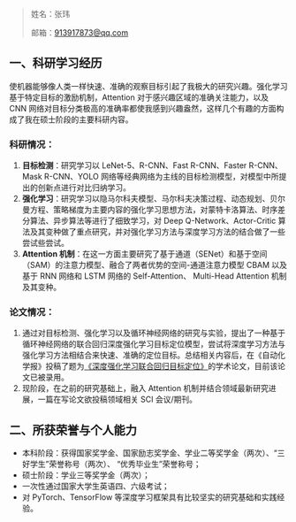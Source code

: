 > 姓名：张玮
> 
> 邮箱：913917873@qq.com


## 一、科研学习经历
使机器能够像人类一样快速、准确的观察目标引起了我极大的研究兴趣。强化学习基于特定目标的激励机制，Attention 对于感兴趣区域的准确关注能力，以及 CNN 网络对目标分类极高的准确率都使我感到兴趣盎然，这样几个有趣的方面构成了我在硕士阶段的主要科研内容。 

### 科研情况：
1. **目标检测**：研究学习以 LeNet-5、R-CNN、Fast R-CNN、Faster R-CNN、Mask R-CNN、YOLO 网络等经典网络为主线的目标检测模型，对模型中所提出的创新点进行对比归纳学习。 
2. **强化学习**：研究学习以隐马尔科夫模型、马尔科夫决策过程、动态规划、贝尔曼方程、策略梯度为主要内容的强化学习思想方法，对蒙特卡洛算法、时序差分算法、异步算法等进行了细致学习，对 Deep Q-Network、Actor-Critic 算法及其变种做了重点研究，并对强化学习方法与深度学习方法的结合做了一些尝试些尝试。
 3. **Attention 机制**：在这一方面主要研究了基于通道（SENet）和基于空间（SAM）的注意力模型、融合了两者优势的空间-通道注意力模型 CBAM 以及基于 RNN 网络和 LSTM 网络的 Self-Attention、 Multi-Head Attention 机制及其变种。 

### 论文情况：
1. 通过对目标检测、强化学习以及循环神经网络的研究与实验，提出了一种基于循环神经网络的联合回归深度强化学习目标定位模型，尝试将深度学习方法与强化学习方法相结合来快速、准确的定位目标。总结相关内容后，在《自动化学报》投稿了题为[《深度强化学习联合回归目标定位》](http://www.aas.net.cn/cn/article/doi/10.16383/j.aas.c200045?viewType=HTML)的学术论文，目前该论文已被录用。
2. 现阶段，在之前的研究基础上，融入 Attention 机制并结合领域最新研究进展，一篇在写论文欲投稿领域相关 SCI 会议/期刊。

## 二、所获荣誉与个人能力
- 本科阶段：获得国家奖学金、国家励志奖学金、学业二等奖学金（两次）、“三好学生”荣誉称号（两次）、 “优秀毕业生”荣誉称号；
- 硕士阶段：学业三等奖学金（两次）； 
- 一次性通过国家大学生英语四、六级考试；
- 对 PyTorch、TensorFlow 等深度学习框架具有比较坚实的研究基础和实践经验。

